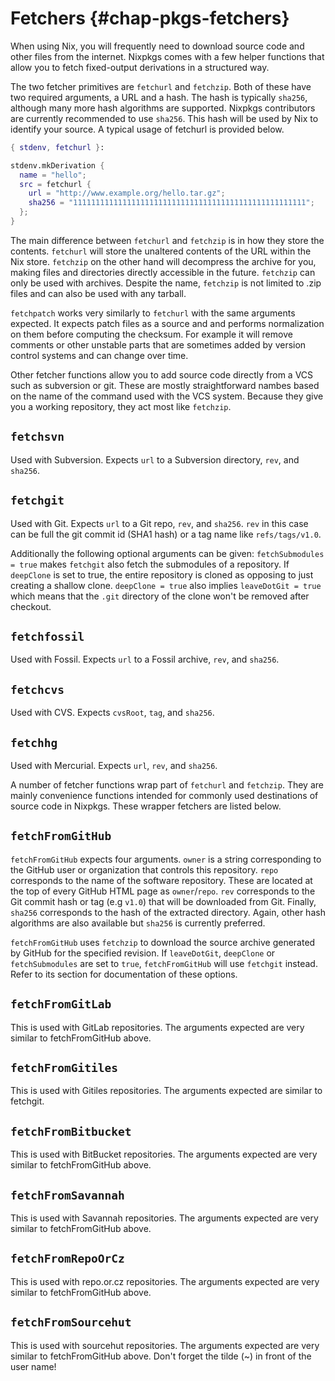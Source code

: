 # Fetchers {#chap-pkgs-fetchers}

When using Nix, you will frequently need to download source code and other files from the internet. Nixpkgs comes with a few helper functions that allow you to fetch fixed-output derivations in a structured way.

The two fetcher primitives are `fetchurl` and `fetchzip`. Both of these have two required arguments, a URL and a hash. The hash is typically `sha256`, although many more hash algorithms are supported. Nixpkgs contributors are currently recommended to use `sha256`. This hash will be used by Nix to identify your source. A typical usage of fetchurl is provided below.

```nix
{ stdenv, fetchurl }:

stdenv.mkDerivation {
  name = "hello";
  src = fetchurl {
    url = "http://www.example.org/hello.tar.gz";
    sha256 = "1111111111111111111111111111111111111111111111111111";
  };
}
```

The main difference between `fetchurl` and `fetchzip` is in how they store the contents. `fetchurl` will store the unaltered contents of the URL within the Nix store. `fetchzip` on the other hand will decompress the archive for you, making files and directories directly accessible in the future. `fetchzip` can only be used with archives. Despite the name, `fetchzip` is not limited to .zip files and can also be used with any tarball.

`fetchpatch` works very similarly to `fetchurl` with the same arguments expected. It expects patch files as a source and and performs normalization on them before computing the checksum. For example it will remove comments or other unstable parts that are sometimes added by version control systems and can change over time.


Other fetcher functions allow you to add source code directly from a VCS such as subversion or git. These are mostly straightforward nambes based on the name of the command used with the VCS system. Because they give you a working repository, they act most like `fetchzip`.

## `fetchsvn`

Used with Subversion. Expects `url` to a Subversion directory, `rev`, and `sha256`.

## `fetchgit`

Used with Git. Expects `url` to a Git repo, `rev`, and `sha256`. `rev` in this case can be full the git commit id (SHA1 hash) or a tag name like `refs/tags/v1.0`.

Additionally the following optional arguments can be given: `fetchSubmodules = true` makes `fetchgit` also fetch the submodules of a repository. If `deepClone` is set to true, the entire repository is cloned as opposing to just creating a shallow clone. `deepClone = true` also implies `leaveDotGit = true` which means that the `.git` directory of the clone won't be removed after checkout.

## `fetchfossil`

Used with Fossil. Expects `url` to a Fossil archive, `rev`, and `sha256`.

## `fetchcvs`

Used with CVS. Expects `cvsRoot`, `tag`, and `sha256`.

## `fetchhg`

Used with Mercurial. Expects `url`, `rev`, and `sha256`.

A number of fetcher functions wrap part of `fetchurl` and `fetchzip`. They are mainly convenience functions intended for commonly used destinations of source code in Nixpkgs. These wrapper fetchers are listed below.

## `fetchFromGitHub`

`fetchFromGitHub` expects four arguments. `owner` is a string corresponding to the GitHub user or organization that controls this repository. `repo` corresponds to the name of the software repository. These are located at the top of every GitHub HTML page as `owner`/`repo`. `rev` corresponds to the Git commit hash or tag (e.g `v1.0`) that will be downloaded from Git. Finally, `sha256` corresponds to the hash of the extracted directory. Again, other hash algorithms are also available but `sha256` is currently preferred.

`fetchFromGitHub` uses `fetchzip` to download the source archive generated by GitHub for the specified revision. If `leaveDotGit`, `deepClone` or `fetchSubmodules` are set to `true`, `fetchFromGitHub` will use `fetchgit` instead. Refer to its section for documentation of these options.

## `fetchFromGitLab`

This is used with GitLab repositories. The arguments expected are very similar to fetchFromGitHub above.

## `fetchFromGitiles`

This is used with Gitiles repositories. The arguments expected are similar to fetchgit.

## `fetchFromBitbucket`

This is used with BitBucket repositories. The arguments expected are very similar to fetchFromGitHub above.

## `fetchFromSavannah`

This is used with Savannah repositories. The arguments expected are very similar to fetchFromGitHub above.

## `fetchFromRepoOrCz`

This is used with repo.or.cz repositories. The arguments expected are very similar to fetchFromGitHub above.

## `fetchFromSourcehut`

This is used with sourcehut repositories. The arguments expected are very similar to fetchFromGitHub above. Don't forget the tilde (~) in front of the user name!

